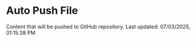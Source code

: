 # Auto Push File

Content that will be pushed to GitHub repository.
Last updated: 07/03/2025, 01:15:38 PM